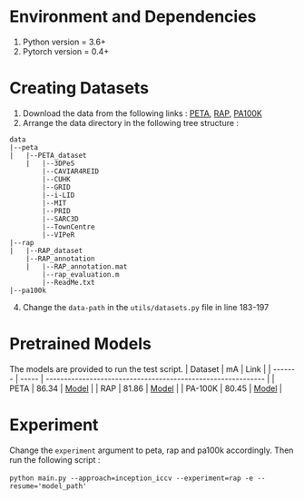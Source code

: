 # Environment and Dependencies
1. Python version = 3.6+
2. Pytorch version = 0.4+

# Creating Datasets
1. Download the data from the following links : [PETA](), [RAP](), [PA100K]()
2. Arrange the data directory in the following tree structure : 
```
data
|--peta
|   |--PETA_dataset
    |   |--3DPeS
        |--CAVIAR4REID
        |--CUHK
        |--GRID
        |--i-LID
        |--MIT
        |--PRID
        |--SARC3D
        |--TownCentre
        |--VIPeR
|--rap
|   |--RAP_dataset
    |--RAP_annotation
    |   |--RAP_annotation.mat
        |--rap_evaluation.m
        |--ReadMe.txt
|--pa100k

```
4. Change the `data-path` in the `utils/datasets.py` file in line 183-197

# Pretrained Models
The models are provided to run the test script.
| Dataset | mA    | Link                                                         |
| ------- | ----- | ------------------------------------------------------------ |
| PETA    | 86.34 | [Model]() |
| RAP     | 81.86 | [Model]() |
| PA-100K | 80.45 | [Model]() |

# Experiment
Change the `experiment` argument to peta, rap and pa100k accordingly. Then run the following script : <br><br>
`python main.py --approach=inception_iccv --experiment=rap -e --resume='model_path'`
